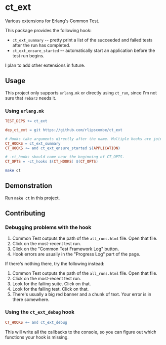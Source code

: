 # ct_ext

Various extensions for Erlang's Common Test.

This package provides the following hook:

- `ct_ext_summary` -- pretty print a list of the succeeded and failed tests after the run has completed.
- `ct_ext_ensure_started` -- automatically start an application before the test run begins.

I plan to add other extensions in future.

## Usage

This project only supports `erlang.mk` or directly using `ct_run`, since I'm not sure that `rebar3` needs it.

### Using `erlang.mk`

```makefile
TEST_DEPS += ct_ext

dep_ct_ext = git https://github.com/rlipscombe/ct_ext

# Hooks take arguments directly after the name. Multiple hooks are joined with 'and'.
CT_HOOKS = ct_ext_summary
CT_HOOKS += and ct_ext_ensure_started $(APPLICATION)

# -ct_hooks should come near the beginning of CT_OPTS.
CT_OPTS = -ct_hooks $(CT_HOOKS) $(CT_OPTS)
```

```sh
make ct
```

## Demonstration

Run `make ct` in this project.

## Contributing

### Debugging problems with the hook

1. Common Test outputs the path of the `all_runs.html` file. Open that file.
2. Click on the most-recent test run.
3. Click on the "Common Test Framework Log" button.
4. Hook errors are usually in the "Progress Log" part of the page.

If there's nothing there, try the following instead:

1. Common Test outputs the path of the `all_runs.html` file. Open that file.
2. Click on the most-recent test run.
3. Look for the failing suite. Click on that.
4. Look for the failing test. Click on that.
5. There's usually a big red banner and a chunk of text. Your error is in there somewhere.

### Using the `ct_ext_debug` hook

```makefile
CT_HOOKS += and ct_ext_debug
```

This will write all the callbacks to the console, so you can figure out which functions your hook is missing.
